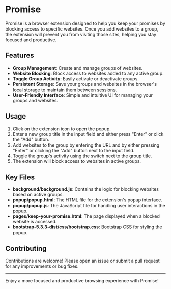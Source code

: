 # Promise

Promise is a browser extension designed to help you keep your promises by blocking access to specific websites. Once you add websites to a group, the extension will prevent you from visiting those sites, helping you stay focused and productive.

## Features

- **Group Management**: Create and manage groups of websites.
- **Website Blocking**: Block access to websites added to any active group.
- **Toggle Group Activity**: Easily activate or deactivate groups.
- **Persistent Storage**: Save your groups and websites in the browser's local storage to maintain them between sessions.
- **User-Friendly Interface**: Simple and intuitive UI for managing your groups and websites.

## Usage

1. Click on the extension icon to open the popup.
2. Enter a new group title in the input field and either press "Enter" or click the "Add" button.
3. Add websites to the group by entering the URL and by either pressing "Enter" or clicking the "Add" button next to the input field.
4. Toggle the group's activity using the switch next to the group title.
5. The extension will block access to websites in active groups.

## Key Files

- **background/background.js**: Contains the logic for blocking websites based on active groups.
- **popup/popup.html**: The HTML file for the extension's popup interface.
- **popup/popup.js**: The JavaScript file for handling user interactions in the popup.
- **pages/keep-your-promise.html**: The page displayed when a blocked website is accessed.
- **bootstrap-5.3.3-dist/css/bootstrap.css**: Bootstrap CSS for styling the popup.

## Contributing

Contributions are welcome! Please open an issue or submit a pull request for any improvements or bug fixes.

---

Enjoy a more focused and productive browsing experience with Promise!